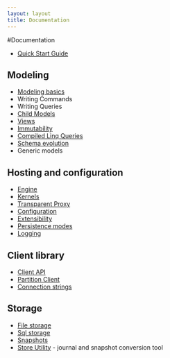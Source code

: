 ```yaml
---
layout: layout
title: Documentation
---
```


#Documentation
* [Quick Start Guide](quick-start-guide)

## Modeling
* [Modeling basics](basic-modeling)
* Writing Commands
* Writing Queries
* [Child Models](child-models)
* [Views](views)
* [Immutability](immutability)
* [Compiled Linq Queries](compiled-linq-queries)
* [Schema evolution](schema-evolution)
* Generic models

## Hosting and configuration
* [Engine](engine)
* [Kernels](kernels)
* [Transparent Proxy](proxy)
* [Configuration](configuration)
* [Extensibility](extensibility)
* [Persistence modes](persistence)
* [Logging](logging)


## Client library
* [Client API](client-api)
* [Partition Client](partition-client)
* [Connection strings](connection-strings)

## Storage
* [File storage](file-storage)
* [Sql storage](sql-storage)
* [Snapshots](snapshots)
* [Store Utility](store-utility) - journal and snapshot conversion tool
